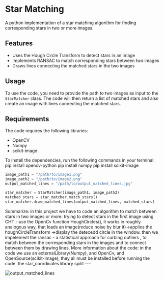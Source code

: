 # Star Matching

A python implementation of a star matching algorithm for finding corresponding stars in two or more images.

## Features
- Uses the Hough Circle Transform to detect stars in an image
- Implements RANSAC to match corresponding stars between two images
- Draws lines connecting the matched stars in the two images

## Usage
To use the code, you need to provide the path to two images as input to the `StarMatcher` class. The code will then return a list of matched stars and also create an image with lines connecting the matched stars.

## Requirements
The code requires the following libraries:
- OpenCV
- Numpy
- scikit-image

To install the dependencies, run the following commands in your terminal:
pip install opencv-python
pip install numpy
pip install scikit-image

```python
image_path1 = "/path/to/image1.png"
image_path2 = "/path/to/image2.png"
output_matched_lines = "/path/to/output_matched_lines.jpg"

star_matcher = StarMatcher(image_path1, image_path2)
matched_stars = star_matcher.match_stars()
star_matcher.draw_matched_lines(output_matched_lines, matched_stars)
```

Summarize:
in this project we have to code an algorithm to match between stars in two images or more.
trying to detect stars in the first image using CHT - use the OpenCv function HoughCircles(), 
it works in roughly analogous way, that loads an image(reduce noise by blur it)->applies the houghCircleTransform ->display the detecedd circle in the window.
then we impelement the ransac - a statistical approach for curbing outliers , to match between the corresponding stars in the images and to connect 
between them by drawing lines.
More information about the code: 
in the code we use an externalLibrary(Numpy), and OpenCv, and OpenSource(scikit-image), they all must be installed before running the code.
the star_coordinates library spilit --- 


![output_matched_lines](https://user-images.githubusercontent.com/58775369/233772729-f7c96396-83ab-4b7c-8f40-ae36f73dfc3d.jpg)
